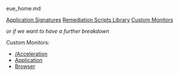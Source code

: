 eue_home.md

[Application Signatures](https://github.com/Aternity/Application-Signatures)
[Remediation Scripts Library](https://github.com/Aternity/Remediation-Scripts-Library)
[Custom Monitors](https://github.com/Aternity/Custom-Monitors)

*or if we want to have a further breakdown*

Custom Monitors:
- [/Acceleration](https://github.com/Aternity/Remediation-Scripts-Library/tree/master/Acceleration)
- [Application](https://github.com/Aternity/Remediation-Scripts-Library/tree/master/Application)
- [Browser](https://github.com/Aternity/Remediation-Scripts-Library/tree/master/Browser)
